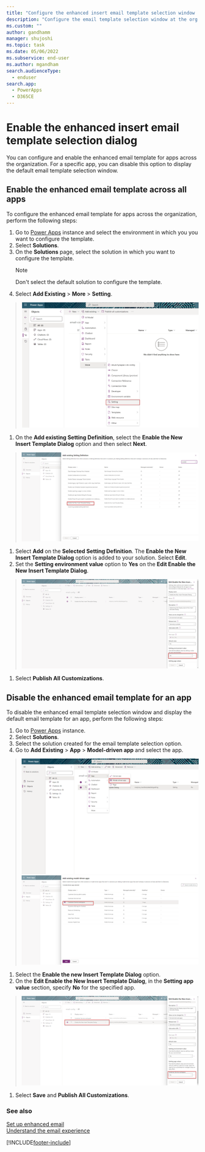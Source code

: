 ```yaml
---
title: "Configure the enhanced insert email template selection window | MicrosoftDocs"
description: "Configure the email template selection window at the org level or app."
ms.custom: ""
author: gandhamm
manager: shujoshi
ms.topic: task
ms.date: 05/06/2022
ms.subservice: end-user
ms.author: mgandham
search.audienceType: 
  - enduser
search.app: 
  - PowerApps
  - D365CE
---
```

# Enable the enhanced insert email template selection dialog
 
You can configure and enable the enhanced email template for apps across the organization. For a specific app, you can disable this option to display the default email template selection window. 

## Enable the enhanced email template across all apps

To configure the enhanced email template for apps across the organization, perform the following steps:

1. Go to [Power Apps](https://make.preview.powerapps.com/) instance and select the environment in which you you want to configure the template.
2. Select **Solutions**.
3. On the **Solutions** page, select the solution in which you want to configure the template.
   > [!NOTE]
   > Don't select the default solution to configure the template.
4. Select **Add Existing** > **More** > **Setting**.
  > ![Add a setting to a solution](media/email_template_dialog_add.png)
1. On the **Add existing Setting Definition**, select the **Enable the New Insert Template Dialog** option and then select **Next**.
  > ![Add the email template dialog option](media/new_email_template_option.png)
1. Select **Add** on the **Selected Setting Definition**. The **Enable the New Insert Template Dialog** option is added to your solution. Select **Edit**.
1. Set the **Setting environment value** option to **Yes** on the **Edit Enable the New Insert Template Dialog**.
  > ![Set the option to yes across the apps ](media/new_email_template_envvar.png)
1. Select **Publish All Customizations**.

## Disable the enhanced email template for an app

To disable the enhanced email template selection window and display the default email template for an app, perform the following steps:

1. Go to [Power Apps](https://make.preview.powerapps.com/) instance.
2. Select **Solutions**.
1. Select the solution created for the email template selection option.
1. Go to **Add Existing** > **App** > **Model-driven app** and select the app.
  > ![Add a model driven app](media/new_email_template_addapp.png)
  > ![Add the model driven app to an existing solution](media/new_email_template_addcsw.png)
1. Select the **Enable the new Insert Template Dialog** option.
1. On the **Edit Enable the New Insert Template Dialog**, in the **Setting app value** section, specify **No** for the specified app.
  > ![Set the environment variable to No for an app](media/new_email_template_deloptn.png)
1. Select **Save** and **Publish All Customizations**.

### See also

[Set up enhanced email](/power-platform/admin/system-settings-dialog-box-email-tab)<br>
[Understand the email experience](view-create-email.md)                                                    

[!INCLUDE[footer-include](../includes/footer-banner.md)]
